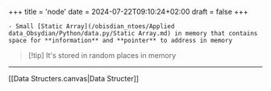 +++
title = 'node'
date = 2024-07-22T09:10:24+02:00
draft = false
+++

    - Small [Static Array](/obisdian_ntoes/Applied data_Obsydian/Python/data.py/Static Array.md) in memory that contains space for **information** and **pointer** to address in memory 

>[!tip] It's stored in random places in memory

---
[[Data Structers.canvas|Data Structer]]



